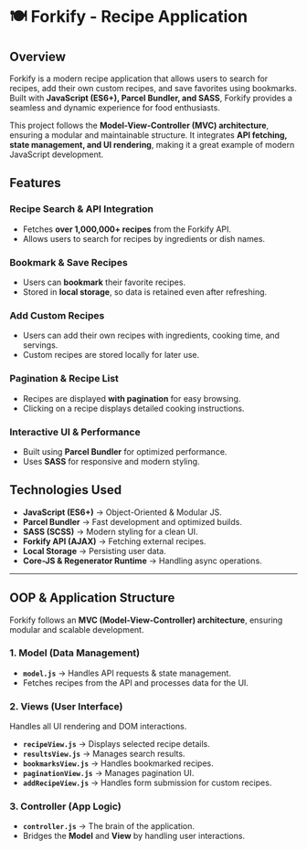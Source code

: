 # 🍽️ Forkify - Recipe Application

## Overview

Forkify is a modern recipe application that allows users to search for recipes, add their own custom recipes, and save favorites using bookmarks. Built with **JavaScript (ES6+), Parcel Bundler, and SASS**, Forkify provides a seamless and dynamic experience for food enthusiasts.

This project follows the **Model-View-Controller (MVC) architecture**, ensuring a modular and maintainable structure. It integrates **API fetching, state management, and UI rendering**, making it a great example of modern JavaScript development.


## Features

### Recipe Search & API Integration
- Fetches **over 1,000,000+ recipes** from the Forkify API.
- Allows users to search for recipes by ingredients or dish names.

### Bookmark & Save Recipes
- Users can **bookmark** their favorite recipes.
- Stored in **local storage**, so data is retained even after refreshing.

###  Add Custom Recipes
- Users can add their own recipes with ingredients, cooking time, and servings.
- Custom recipes are stored locally for later use.

### Pagination & Recipe List
- Recipes are displayed **with pagination** for easy browsing.
- Clicking on a recipe displays detailed cooking instructions.

### Interactive UI & Performance
- Built using **Parcel Bundler** for optimized performance.
- Uses **SASS** for responsive and modern styling.


## Technologies Used

- **JavaScript (ES6+)** → Object-Oriented & Modular JS.
- **Parcel Bundler** → Fast development and optimized builds.
- **SASS (SCSS)** → Modern styling for a clean UI.
- **Forkify API (AJAX)** → Fetching external recipes.
- **Local Storage** → Persisting user data.
- **Core-JS & Regenerator Runtime** → Handling async operations.

---

## OOP & Application Structure

Forkify follows an **MVC (Model-View-Controller) architecture**, ensuring modular and scalable development.

### **1. Model (Data Management)**
- **`model.js`** → Handles API requests & state management.
- Fetches recipes from the API and processes data for the UI.

### **2. Views (User Interface)**
Handles all UI rendering and DOM interactions.

- **`recipeView.js`** → Displays selected recipe details.
- **`resultsView.js`** → Manages search results.
- **`bookmarksView.js`** → Handles bookmarked recipes.
- **`paginationView.js`** → Manages pagination UI.
- **`addRecipeView.js`** → Handles form submission for custom recipes.

### **3. Controller (App Logic)**
- **`controller.js`** → The brain of the application.
- Bridges the **Model** and **View** by handling user interactions.


